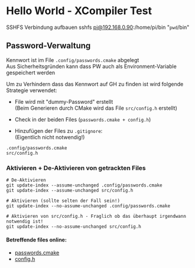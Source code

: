 # Hello World - XCompiler Test
 
SSHFS Verbindung aufbauen
    sshfs pi@192.168.0.90:/home/pi/bin "`pwd`/bin"
    
## Password-Verwaltung
Kennwort ist im File `.config/passwords.cmake` abgelegt  
Aus Sicherheitsgründen kann dass PW auch als Environment-Variable gespeichert werden

Um zu Verhindern dass das Kennwort auf GH zu finden ist wird folgende Strategie
verwendet:

   - File wird mit "dummy-Password" erstellt  
   (Beim Generieren durch CMake wird das File `src/config.h` erstellt)
    
   - Check in der beiden Files (`passwords.cmake + config.h`)

   - Hinzufügen der Files zu `.gitignore`:  
   (Eigentlich nicht notwendig!)
   
    .config/passwords.cmake
    src/config.h
   
### Aktivieren + De-Aktivieren von getrackten Files    

    # De-Aktivieren
    git update-index --assume-unchanged .config/passwords.cmake
    git update-index --assume-unchanged src/config.h

    # Aktivieren (sollte selten der Fall sein!)
    git update-index --no-assume-unchanged .config/passwords.cmake
    
    # Aktivieren von src/config.h - Fraglich ob das überhaupt irgendwann notwendig ist!
    git update-index --no-assume-unchanged src/config.h

#### Betreffende files online:

   - [passwords.cmake](https://github.com/MikeMitterer/cpp-xctest/blob/master/hello_world/.config/passwords.cmake)
   - [config.h](https://github.com/MikeMitterer/cpp-xctest/blob/master/hello_world/src/config.h)
   
   